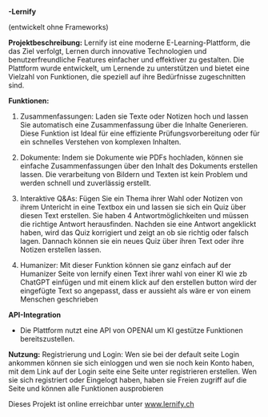 **-Lernify**

(entwickelt ohne Frameworks)

**Projektbeschreibung:**
Lernify ist eine moderne E-Learning-Plattform, die das Ziel verfolgt, Lernen durch innovative Technologien und benutzerfreundliche Features einfacher und effektiver zu gestalten. Die Plattform wurde entwickelt, um Lernende zu unterstützen und bietet eine Vielzahl von Funktionen, die speziell auf ihre Bedürfnisse zugeschnitten sind.


**Funktionen:**

1. Zusammenfassungen:
Laden sie Texte oder Notizen hoch und lassen Sie automatisch eine Zusammenfassung über die Inhalte Generieren. Diese Funktion ist Ideal für eine effiziente Prüfungsvorbereitung oder für ein schnelles Verstehen von komplexen Inhalten. 

2. Dokumente:
Indem sie Dokumente wie PDFs hochladen, können sie einfache Zusammenfassungen über den Inhalt des Dokuments erstellen lassen.
Die verarbeitung von Bildern und Texten ist kein Problem und werden schnell und zuverlässig erstellt. 

3. Interaktive Q&As:
Fügen Sie ein Thema ihrer Wahl oder Notizen von ihrem Untericht in eine Textbox ein und lassen sie sich ein Quiz über diesen Text erstellen. Sie haben 4 Antwortmöglichkeiten und müssen die richtige Antwort herausfinden. Nachden sie eine Antwort angeklickt haben, wird das Quiz korrigiert und zeigt an ob sie richtig oder falsch lagen. Dannach können sie ein neues Quiz über ihren Text oder ihre Notizen erstellen lassen.

4. Humanizer: Mit dieser Funktion können sie ganz einfach auf der Humanizer Seite von lernify einen Text ihrer wahl von einer KI wie zb ChatGPT einfügen und mit einem klick auf den erstellen button wird der eingefügte Text so angepasst, dass er aussieht als wäre er von einem Menschen geschrieben



**API-Integration**
- Die Plattform nutzt eine API von OPENAI um KI gestütze Funktionen bereitszustellen.




**Nutzung:**
Registrierung und Login: Wen sie bei der default seite Login ankommen können sie sich einloggen und wen sie noch kein Konto haben, mit dem Link auf der Login seite eine Seite unter registrieren erstellen. Wen sie sich registriert oder Eingelogt haben, haben sie Freien zugriff auf die Seite und können alle Funktionen ausprobieren



Dieses Projekt ist online erreichbar unter www.lernify.ch

